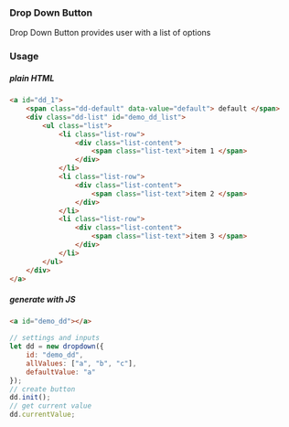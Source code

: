 ### Drop Down Button
Drop Down Button provides user with a list of options

### Usage
##### plain HTML
```html
<a id="dd_1">
    <span class="dd-default" data-value="default"> default </span>
    <div class="dd-list" id="demo_dd_list">
        <ul class="list">
            <li class="list-row">
                <div class="list-content">
                    <span class="list-text">item 1 </span>
                </div>
            </li>
            <li class="list-row">
                <div class="list-content">
                    <span class="list-text">item 2 </span>
                </div>
            </li>
            <li class="list-row">
                <div class="list-content">
                    <span class="list-text">item 3 </span>
                </div>
            </li>
        </ul>
    </div>
</a>
```

##### generate with JS
```html
<a id="demo_dd"></a>
```

```js
// settings and inputs
let dd = new dropdown({
    id: "demo_dd",
    allValues: ["a", "b", "c"],
    defaultValue: "a"
});
// create button
dd.init();
// get current value
dd.currentValue;
```

